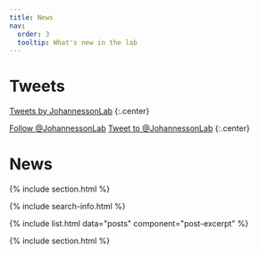 ```yaml
---
title: News
nav:
  order: 3
  tooltip: What's new in the lab
---
```


# <i class="fas fa-feather-alt"></i>Tweets

<!-- Twitter embeds from https://publish.twitter.com/ -->

<a class="twitter-timeline" data-width="400" data-height="400" href="https://twitter.com/JohannessonLab?ref_src=twsrc%5Etfw">Tweets by JohannessonLab</a> <script async src="https://platform.twitter.com/widgets.js" charset="utf-8"></script>
{:.center}

<a href="https://twitter.com/JohannessonLab" class="twitter-follow-button" data-show-count="false">Follow @JohannessonLab</a><script async src="https://platform.twitter.com/widgets.js" charset="utf-8"></script>
<a href="https://twitter.com/intent/tweet?screen_name=JohannessonLab" class="twitter-mention-button" data-show-count="false">Tweet to @JohannessonLab</a><script async src="https://platform.twitter.com/widgets.js" charset="utf-8"></script>
{:.center}


# <i class="fas fa-feather-alt"></i>News

{% include section.html %}

{% include search-info.html %}

{% include list.html data="posts" component="post-excerpt" %}

{% include section.html %}

